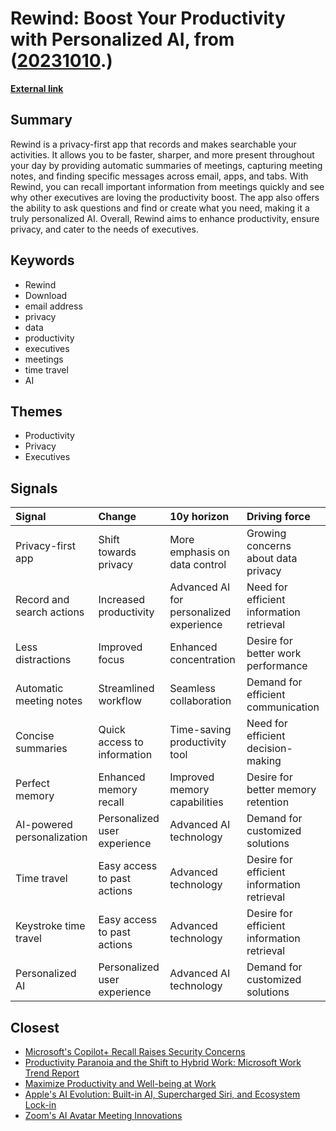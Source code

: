 # __Rewind: Boost Your Productivity with Personalized AI__, from ([20231010](https://kghosh.substack.com/p/20231010).)

__[External link](https://www.rewind.ai/use-case/executives)__



## Summary

Rewind is a privacy-first app that records and makes searchable your activities. It allows you to be faster, sharper, and more present throughout your day by providing automatic summaries of meetings, capturing meeting notes, and finding specific messages across email, apps, and tabs. With Rewind, you can recall important information from meetings quickly and see why other executives are loving the productivity boost. The app also offers the ability to ask questions and find or create what you need, making it a truly personalized AI. Overall, Rewind aims to enhance productivity, ensure privacy, and cater to the needs of executives.

## Keywords

* Rewind
* Download
* email address
* privacy
* data
* productivity
* executives
* meetings
* time travel
* AI

## Themes

* Productivity
* Privacy
* Executives

## Signals

| Signal                     | Change                       | 10y horizon                             | Driving force                              |
|:---------------------------|:-----------------------------|:----------------------------------------|:-------------------------------------------|
| Privacy-first app          | Shift towards privacy        | More emphasis on data control           | Growing concerns about data privacy        |
| Record and search actions  | Increased productivity       | Advanced AI for personalized experience | Need for efficient information retrieval   |
| Less distractions          | Improved focus               | Enhanced concentration                  | Desire for better work performance         |
| Automatic meeting notes    | Streamlined workflow         | Seamless collaboration                  | Demand for efficient communication         |
| Concise summaries          | Quick access to information  | Time-saving productivity tool           | Need for efficient decision-making         |
| Perfect memory             | Enhanced memory recall       | Improved memory capabilities            | Desire for better memory retention         |
| AI-powered personalization | Personalized user experience | Advanced AI technology                  | Demand for customized solutions            |
| Time travel                | Easy access to past actions  | Advanced technology                     | Desire for efficient information retrieval |
| Keystroke time travel      | Easy access to past actions  | Advanced technology                     | Desire for efficient information retrieval |
| Personalized AI            | Personalized user experience | Advanced AI technology                  | Demand for customized solutions            |

## Closest

* [Microsoft's Copilot+ Recall Raises Security Concerns](d077ec0aca3a67637b2e641579139a33)
* [Productivity Paranoia and the Shift to Hybrid Work: Microsoft Work Trend Report](c44ce31cbe9d5b538bab463761a1fe8c)
* [Maximize Productivity and Well-being at Work](0733c5aa5992ec7d32926a04cb7e80a4)
* [Apple's AI Evolution: Built-in AI, Supercharged Siri, and Ecosystem Lock-in](36fb34db6e6d559e27ceb9ff09d6f65b)
* [Zoom's AI Avatar Meeting Innovations](a4145dba2f6ae134e7e2a90f5ac1be72)